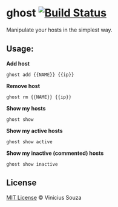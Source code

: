ghost [![Build Status](https://travis-ci.org/vsouza/Ghost.svg?branch=master)](https://travis-ci.org/vsouza/Ghost)
=====

Manipulate your hosts in the simplest way.

## Usage: 

**Add host**

``` ghost add {{NAME}} {{ip}} ```

**Remove host**

``` ghost rm {{NAME}} {{ip}} ```

**Show my hosts**

``` ghost show ```

**Show my active hosts**

``` ghost show active ```

**Show my inactive (commented) hosts**

``` ghost show inactive ```

## License

[MIT License](http://vsouza.mit-license.org/) © Vinicius Souza